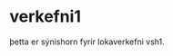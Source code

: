 # verkefni1
þetta er sýnishorn fyrir lokaverkefni vsh1.
<a href="http://tsuts.tskoli.is/2t/2605993489/">
